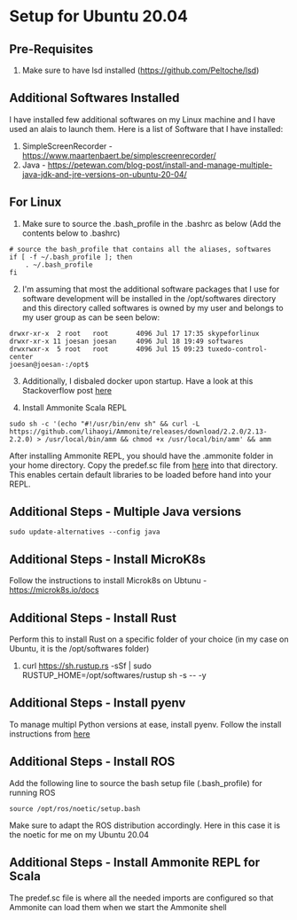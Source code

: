 # Setup for Ubuntu 20.04

## Pre-Requisites
1. Make sure to have lsd installed (https://github.com/Peltoche/lsd)

## Additional Softwares Installed
I have installed few additional softwares on my Linux machine and I have used an alais to launch them. Here is a list of Software that I have installed:

1. SimpleScreenRecorder - https://www.maartenbaert.be/simplescreenrecorder/
2. Java - https://petewan.com/blog-post/install-and-manage-multiple-java-jdk-and-jre-versions-on-ubuntu-20-04/

## For Linux
1. Make sure to source the .bash_profile in the .bashrc as below (Add the contents below to .bashrc)

```
# source the bash_profile that contains all the aliases, softwares
if [ -f ~/.bash_profile ]; then
    . ~/.bash_profile
fi
```

2. I'm assuming that most the additional software packages that I use for software development will be installed in the /opt/softwares directory and this directory called softwares is owned by my user and belongs to my user group as can be seen below:

```
drwxr-xr-x  2 root   root       4096 Jul 17 17:35 skypeforlinux
drwxr-xr-x 11 joesan joesan     4096 Jul 18 19:49 softwares
drwxrwxr-x  5 root   root       4096 Jul 15 09:23 tuxedo-control-center
joesan@joesan-:/opt$ 
```

3. Additionally, I disbaled docker upon startup. Have a look at this Stackoverflow post [here](https://stackoverflow.com/questions/62961427/disable-docker-upon-startup-in-ubuntu-20-04)

3. Install Ammonite Scala REPL

```
sudo sh -c '(echo "#!/usr/bin/env sh" && curl -L https://github.com/lihaoyi/Ammonite/releases/download/2.2.0/2.13-2.2.0) > /usr/local/bin/amm && chmod +x /usr/local/bin/amm' && amm
```
After installing Ammonite REPL, you should have the .ammonite folder in your home directory. Copy the predef.sc file from [here](https://github.com/joesan/bash_profile/blob/master/linux/predef.sc) into that directory. This enables certain default libraries to be loaded before hand into your REPL.

## Additional Steps - Multiple Java versions

```
sudo update-alternatives --config java
```

## Additional Steps - Install MicroK8s
Follow the instructions to install Microk8s on Ubtunu - https://microk8s.io/docs

## Additional Steps - Install Rust
Perform this to install Rust on a specific folder of your choice (in my case on Ubuntu, it is the /opt/softwares folder)

1. curl https://sh.rustup.rs -sSf | sudo RUSTUP_HOME=/opt/softwares/rustup sh -s -- -y

## Additional Steps - Install pyenv
To manage multipl Python versions at ease, install pyenv. Follow the install instructions from [here](https://github.com/pyenv/pyenv)

## Additional Steps - Install ROS
Add the following line to source the bash setup file (.bash_profile) for running ROS

```
source /opt/ros/noetic/setup.bash
```

Make sure to adapt the ROS distribution accordingly. Here in this case it is the noetic for me on my Ubuntu 20.04

## Additional Steps - Install Ammonite REPL for Scala

The predef.sc file is where all the needed imports are configured so that Ammonite can load them when we start the Ammonite shell
